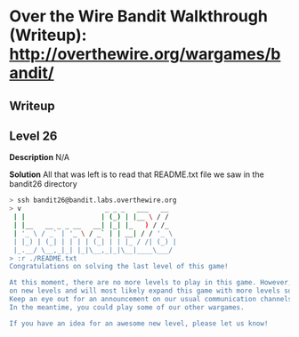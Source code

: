 # Over the Wire Bandit Walkthrough (Writeup): http://overthewire.org/wargames/bandit/

## Writeup

## Level 26
**Description**
N/A

**Solution**
All that was left is to read that README.txt file we saw in the bandit26 directory
```bash
> ssh bandit26@bandit.labs.overthewire.org
> v                     _ _ _   ___   __
 | |                   | (_) | |__ \ / /
 | |__   __ _ _ __   __| |_| |_   ) / /_
 | '_ \ / _` | '_ \ / _` | | __| / / '_ \
 | |_) | (_| | | | | (_| | | |_ / /| (_) |
 |_.__/ \__,_|_| |_|\__,_|_|\__|____\___/
> :r ./README.txt
Congratulations on solving the last level of this game!

At this moment, there are no more levels to play in this game. However, we are constantly working
on new levels and will most likely expand this game with more levels soon.
Keep an eye out for an announcement on our usual communication channels!
In the meantime, you could play some of our other wargames.

If you have an idea for an awesome new level, please let us know!
```

